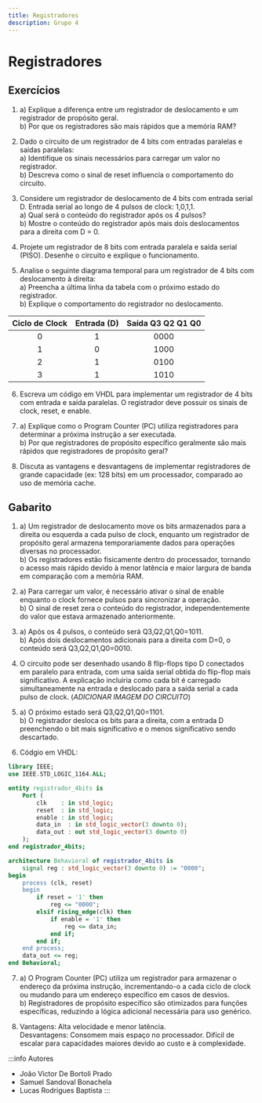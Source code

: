 ```yaml
---
title: Registradores
description: Grupo 4
---
```


# Registradores

## Exercícios

1. a) Explique a diferença entre um registrador de deslocamento e um registrador de propósito geral. <br/>
b) Por que os registradores são mais rápidos que a memória RAM?

2. Dado o circuito de um registrador de 4 bits com entradas paralelas e saídas paralelas: <br/>
a) Identifique os sinais necessários para carregar um valor no registrador. <br/>
b) Descreva como o sinal de reset influencia o comportamento do circuito.

3. Considere um registrador de deslocamento de 4 bits com entrada serial D. Entrada serial ao longo de 4 pulsos de clock: 1,0,1,1. <br/>
a) Qual será o conteúdo do registrador após os 4 pulsos? <br/>
b) Mostre o conteúdo do registrador após mais dois deslocamentos para a direita com D = 0.

4. Projete um registrador de 8 bits com entrada paralela e saída serial (PISO). Desenhe o circuito e explique o funcionamento.

5. Analise o seguinte diagrama temporal para um registrador de 4 bits com deslocamento à direita: <br/>
a) Preencha a última linha da tabela com o próximo estado do registrador. <br/>
b) Explique o comportamento do registrador no deslocamento.

| Ciclo de Clock | Entrada (D) | Saída Q3 Q2 Q1 Q0 |
|:---:|:---:|:---:|
| 0 | 1 | 0000 |
| 1 | 0 | 1000 |
| 2 | 1 | 0100 |
| 3 | 1 | 1010 |

6. Escreva um código em VHDL para implementar um registrador de 4 bits com entrada e saída paralelas. O registrador deve possuir os sinais de clock, reset, e enable.

7. a) Explique como o Program Counter (PC) utiliza registradores para determinar a próxima instrução a ser executada. <br/>
b) Por que registradores de propósito específico geralmente são mais rápidos que registradores de propósito geral?

8. Discuta as vantagens e desvantagens de implementar registradores de grande capacidade (ex: 128 bits) em um processador, comparado ao uso de memória cache.

## Gabarito

1. a) Um registrador de deslocamento move os bits armazenados para a direita ou esquerda a cada pulso de clock, enquanto um registrador de propósito geral armazena temporariamente dados para operações diversas no processador. <br/>
b) Os registradores estão fisicamente dentro do processador, tornando o acesso mais rápido devido à menor latência e maior largura de banda em comparação com a memória RAM.

2. a) Para carregar um valor, é necessário ativar o sinal de enable enquanto o clock fornece pulsos para sincronizar a operação. <br/>
b) O sinal de reset zera o conteúdo do registrador, independentemente do valor que estava armazenado anteriormente.

3. a) Após os 4 pulsos, o conteúdo será Q3,Q2,Q1,Q0=1011. <br/>
b) Após dois deslocamentos adicionais para a direita com D=0, o conteúdo será Q3,Q2,Q1,Q0=0010.

4. O circuito pode ser desenhado usando 8 flip-flops tipo D conectados em paralelo para entrada, com uma saída serial obtida do flip-flop mais significativo. A explicação incluiria como cada bit é carregado simultaneamente na entrada e deslocado para a saída serial a cada pulso de clock. (*ADICIONAR IMAGEM DO CIRCUITO*)

5. a) O próximo estado será Q3,Q2,Q1,Q0=1101. <br/>
b) O registrador desloca os bits para a direita, com a entrada D preenchendo o bit mais significativo e o menos significativo sendo descartado.

6. Códgio em VHDL:
``` vhdl
library IEEE;
use IEEE.STD_LOGIC_1164.ALL;

entity registrador_4bits is
    Port (
        clk    : in std_logic;
        reset  : in std_logic;
        enable : in std_logic;
        data_in  : in std_logic_vector(3 downto 0);
        data_out : out std_logic_vector(3 downto 0)
    );
end registrador_4bits;

architecture Behavioral of registrador_4bits is
    signal reg : std_logic_vector(3 downto 0) := "0000";
begin
    process (clk, reset)
    begin
        if reset = '1' then
            reg <= "0000";
        elsif rising_edge(clk) then
            if enable = '1' then
                reg <= data_in;
            end if;
        end if;
    end process;
    data_out <= reg;
end Behavioral;
```

7. a) O Program Counter (PC) utiliza um registrador para armazenar o endereço da próxima instrução, incrementando-o a cada ciclo de clock ou mudando para um endereço específico em casos de desvios. <br/>
b) Registradores de propósito específico são otimizados para funções específicas, reduzindo a lógica adicional necessária para uso genérico.

8. Vantagens: Alta velocidade e menor latência. <br/>
Desvantagens: Consomem mais espaço no processador. Difícil de escalar para capacidades maiores devido ao custo e à complexidade.

:::info Autores
- João Victor De Bortoli Prado
- Samuel Sandoval Bonachela
- Lucas Rodrigues Baptista
:::

